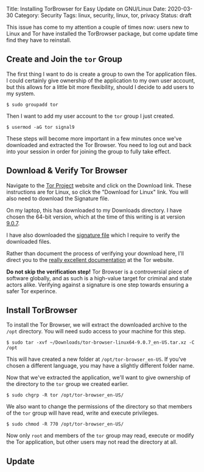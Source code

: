 Title: Installing TorBrowser for Easy Update on GNU/Linux
Date: 2020-03-30
Category: Security
Tags: linux, security, linux, tor, privacy
Status: draft


This issue has come to my attention a couple of times now: users new to Linux
and Tor have installed the TorBrowser package, but come update time find they
have to reinstall.

## Create and Join the `tor` Group

The first thing I want to do is create a group to own the Tor application files.
I could certainly give ownership of the application to my own user account, but
this allows for a little bit more flexibility, should I decide to add users to
my system.

```shell
$ sudo groupadd tor
```

Then I want to add my user account to the `tor` group I just created.

```shell
$ usermod -aG tor signal9
```

These steps will become more important in a few minutes once we've downloaded
and extracted the Tor Browser. You need to log out and back into your session
in order for joining the group to fully take effect.

## Download & Verify Tor Browser

Navigate to the [Tor Project](https://www.torproject.org/download/) website and
click on the Download link. These instructions are for Linux, so click the
"Download for Linux" link. You will also need to download the Signature file.

On my laptop, this has downloaded to my Downloads directory. I have chosen the
64-bit version, which at the time of this writing is at version
[9.0.7](https://www.torproject.org/dist/torbrowser/9.0.7/tor-browser-linux64-9.0.7_en-US.tar.xz).

I have also downloaded the [signature
file](https://dist.torproject.org/torbrowser/9.0.7/tor-browser-linux64-9.0.7_en-US.tar.xz.asc)
which I require to verify the downloaded files.

Rather than document the process of verifying your download here, I'll direct
you to the [really excellent documentation](https://support.torproject.org/tbb/how-to-verify-signature/) at the Tor website.

**Do not skip the verification step!** Tor Browser is a controversial piece of
software globally, and as such is a high-value target for criminal and state
actors alike. Verifying against a signature is one step towards ensuring a safer
Tor experince.

## Install TorBrowser

To install the Tor Browser, we will extract the downloaded archive to the `/opt`
directory. You will need sudo access to your machine for this step.

```shell
$ sudo tar -xvf ~/Downloads/tor-browser-linux64-9.0.7_en-US.tar.xz -C /opt
```

This will have created a new folder at `/opt/tor-browser_en-US`. If you've
chosen a different language, you may have a slightly different folder name.

Now that we've extracted the application, we'll want to give ownership of the
directory to the `tor` group we created earlier.

```shell
$ sudo chgrp -R tor /opt/tor-browser_en-US/
```

We also want to change the permissions of the directory so that members of the
`tor` group will have read, write and execute privileges.

```shell
$ sudo chmod -R 770 /opt/tor-browser_en-US/
```

Now only `root` and members of the `tor` group may read, execute or modify the
Tor application, but other users may not read the directory at all.

## Update
